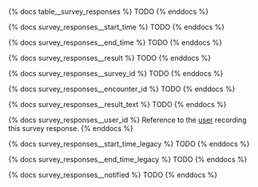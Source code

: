 {% docs table__survey_responses %}
TODO
{% enddocs %}

{% docs survey_responses__start_time %}
TODO
{% enddocs %}

{% docs survey_responses__end_time %}
TODO
{% enddocs %}

{% docs survey_responses__result %}
TODO
{% enddocs %}

{% docs survey_responses__survey_id %}
TODO
{% enddocs %}

{% docs survey_responses__encounter_id %}
TODO
{% enddocs %}

{% docs survey_responses__result_text %}
TODO
{% enddocs %}

{% docs survey_responses__user_id %}
Reference to the [user](#!/source/source.tamanu.tamanu.users) recording this survey response.
{% enddocs %}

{% docs survey_responses__start_time_legacy %}
TODO
{% enddocs %}

{% docs survey_responses__end_time_legacy %}
TODO
{% enddocs %}

{% docs survey_responses__notified %}
TODO
{% enddocs %}
